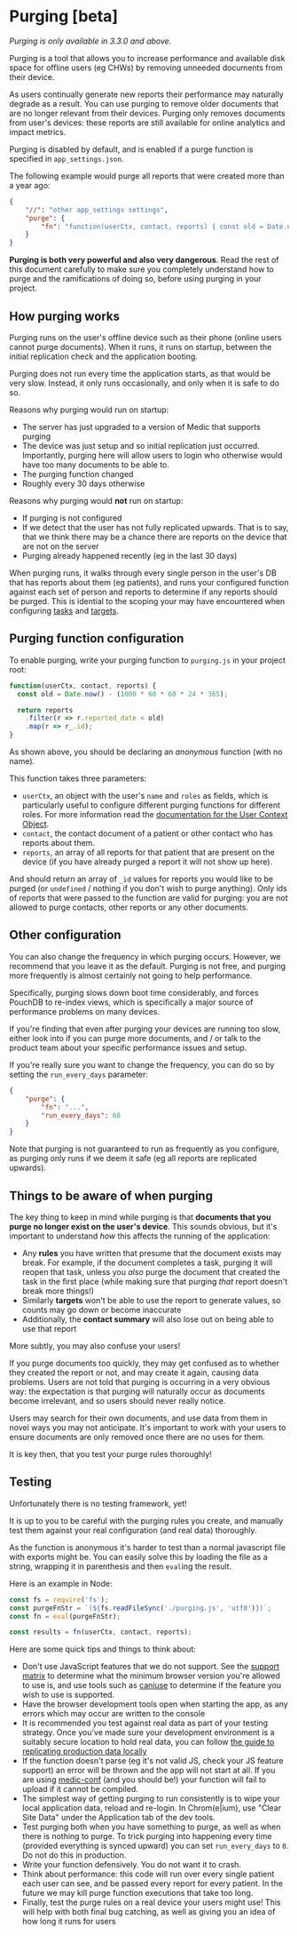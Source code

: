 # Purging [beta]

*Purging is only available in 3.3.0 and above.*

Purging is a tool that allows you to increase performance and available disk space for offline users (eg CHWs) by removing unneeded documents from their device.

As users continually generate new reports their performance may naturally degrade as a result. You can use purging to remove older documents that are no longer relevant from their devices. Purging only removes documents from user's devices: these reports are still available for online analytics and impact metrics.

Purging is disabled by default, and is enabled if a purge function is specified in `app_settings.json`.

The following example would purge all reports that were created more than a year ago:

```json
{
    "//": "other app_settings settings",
    "purge": {
        "fn": "function(userCtx, contact, reports) { const old = Date.now() - (1000 * 60 * 60 * 24 * 365); return reports.filter(r => r.reported_date < old).map(r => r._d);}"
    }
}
```

**Purging is both very powerful and also very dangerous**. Read the rest of this document carefully to make sure you completely understand how to purge and the ramifications of doing so, before using purging in your project.

## How purging works

Purging runs on the user's offline device such as their phone (online users cannot purge documents). When it runs, it runs on startup, between the initial replication check and the application booting.

Purging does not run every time the application starts, as that would be very slow. Instead, it only runs occasionally, and only when it is safe to do so.

Reasons why purging would run on startup:
 - The server has just upgraded to a version of Medic that supports purging
 - The device was just setup and so initial replication just occurred. Importantly, purging here will allow users to login who otherwise would have too many documents to be able to.
 - The purging function changed
 - Roughly every 30 days otherwise

Reasons why purging would **not** run on startup:
 - If purging is not configured
 - If we detect that the user has not fully replicated upwards. That is to say, that we think there may be a chance there are reports on the device that are not on the server
 - Purging already happened recently (eg in the last 30 days)

When purging runs, it walks through every single person in the user's DB that has reports about them (eg patients), and runs your configured function against each set of person and reports to determine if any reports should be purged. This is idential to the scoping your may have encountered when configuring [tasks](./tasks.md) and [targets](./targets.md).

## Purging function configuration

To enable purging, write your purging function to `purging.js` in your project root:

```js
function(userCtx, contact, reports) {
  const old = Date.now() - (1000 * 60 * 60 * 24 * 365);

  return reports
    .filter(r => r.reported_date < old)
    .map(r => r_.id);
}
```

As shown above, you should be declaring an _anonymous_ function (with no name).

This function takes three parameters:
 - `userCtx`, an object with the user's `name` and `roles` as fields, which is particularly useful to configure different purging functions for different roles. For more information read the [documentation for the User Context Object](https://docs.couchdb.org/en/stable/json-structure.html#userctx-object).
 - `contact`, the contact document of a patient or other contact who has reports about them.
 - `reports`, an array of all reports for that patient that are present on the device (if you have already purged a report it will not show up here).

And should return an array of `_id` values for reports you would like to be purged (or `undefined` / nothing if you don't wish to purge anything). Only ids of reports that were passed to the function are valid for purging: you are not allowed to purge contacts, other reports or any other documents.

## Other configuration

You can also change the frequency in which purging occurs. However, we recommend that you leave it as the default. Purging is not free, and purging more frequently is almost certainly not going to help performance.

Specifically, purging slows down boot time considerably, and forces PouchDB to re-index views, which is specifically a major source of performance problems on many devices.

If you're finding that even after purging your devices are running too slow, either look into if you can purge more documents, and / or talk to the product team about your specific performance issues and setup. 

If you're really sure you want to change the frequency, you can do so by setting the `run_every_days` parameter:

```json
{
    "purge": {
        "fn": "...",
        "run_every_days": 60
    }
}
```

Note that purging is not guaranteed to run as frequently as you configure, as purging only runs if we deem it safe (eg all reports are replicated upwards).

## Things to be aware of when purging

The key thing to keep in mind while purging is that **documents that you purge no longer exist on the user's device**. This sounds obvious, but it's important to understand _how_ this affects the running of the application:
 - Any **rules** you have written that presume that the document exists may break. For example, if the document completes a task, purging it will reopen that task, unless you *also* purge the document that created the task in the first place (while making sure that purging _that_ report doesn't break more things!)
 - Similarly **targets** won't be able to use the report to generate values, so counts may go down or become inaccurate
 - Additionally, the **contact summary** will also lose out on being able to use that report

More subtly, you may also confuse your users!

If you purge documents too quickly, they may get confused as to whether they created the report or not, and may create it again, causing data problems. Users are not told that purging is occurring in a very obvious way: the expectation is that purging will naturally occur as documents become irrelevant, and so users should never really notice.

Users may search for their own documents, and use data from them in novel ways you may not anticipate. It's important to work with your users to ensure documents are only removed once there are no uses for them.

It is key then, that you test your purge rules thoroughly!

## Testing

Unfortunately there is no testing framework, yet!

It is up to you to be careful with the purging rules you create, and manually test them against your real configuration (and real data) thoroughly.

As the function is anonymous it's harder to test than a normal javascript file with exports might be. You can easily solve this by loading the file as a string, wrapping it in parenthesis and then `eval`ing the result.

Here is an example in Node:

```js
const fs = require('fs');
const purgeFnStr = `(${fs.readFileSync('./purging.js', 'utf8')})`;
const fn = eval(purgeFnStr);

const results = fn(userCtx, contact, reports);
```

Here are some quick tips and things to think about:
 - Don't use JavaScript features that we do not support. See the [support matrix](../installation/supported-software.md) to determine what the minimum browser version you're allowed to use is, and use tools such as [caniuse](https://caniuse.com/) to determine if the feature you wish to use is supported.
 - Have the browser development tools open when starting the app, as any errors which may occur are written to the console
 - It is recommended you test against real data as part of your testing strategy. Once you've made sure your development environment is a suitably secure location to hold real data, you can follow [the guide to replicating production data locally](../troubleshooting/replicating-production-locally.md)
 - If the function doesn't parse (eg it's not valid JS, check your JS feature support) an error will be thrown and the app will not start at all. If you are using [medic-conf](https://github.com/medic/medic-conf/) (and you should be!) your function will fail to upload if it cannot be compiled.
 - The simplest way of getting purging to run consistently is to wipe your local application data, reload and re-login. In Chrom(e|ium), use "Clear Site Data" under the Application tab of the dev tools.
 - Test purging both when you have something to purge, as well as when there is nothing to purge. To trick purging into happening every time (provided everything is synced upward) you can set `run_every_days` to `0`. Do not do this in production.
 - Write your function defensively. You do not want it to crash.
 - Think about performance: this code will run over every single patient each user can see, and be passed every report for every patient. In the future we may kill purge function executions that take too long.
 - Finally, test the purge rules on a real device your users might use! This will help with both final bug catching, as well as giving you an idea of how long it runs for users
